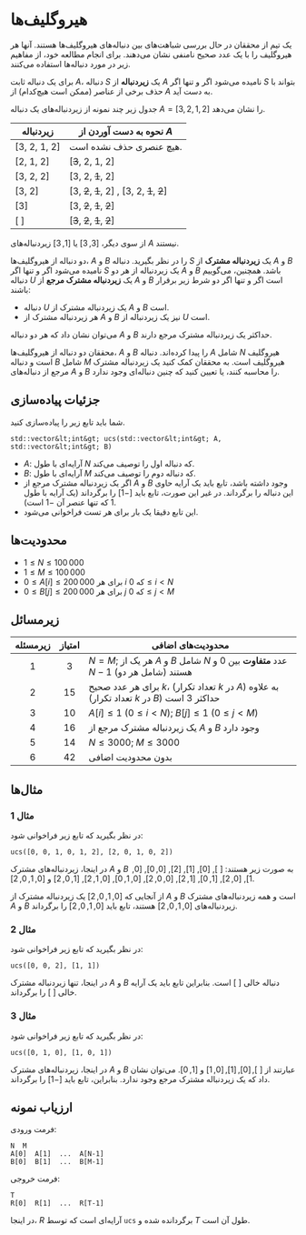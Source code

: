# هیروگلیف‌ها

یک تیم از محققان در حال بررسی شباهت‌های بین دنباله‌های هیروگلیف‌ها هستند.
آنها هر هیروگلیف را با یک عدد صحیح نامنفی نشان می‌دهند.
برای انجام مطالعه خود، از مفاهیم زیر در مورد دنباله‌ها استفاده می‌کنند.

برای یک دنباله ثابت $A$، دنباله $S$ یک **زیردنباله** از $A$ نامیده می‌شود
اگر و تنها اگر $S$ بتواند با حذف برخی از عناصر (ممکن است هیچ‌کدام) از $A$ به دست آید.

جدول زیر چند نمونه از زیردنباله‌های یک دنباله $A = [3, 2, 1, 2]$ را نشان می‌دهد.

| زیردنباله        | نحوه به دست آوردن از $A$          |
|------------------|----------------------------------|
| [3, 2, 1, 2]    | هیچ عنصری حذف نشده است.
| [2, 1, 2]       | [<s>3</s>, 2, 1, 2]
| [3, 2, 2]       | [3, 2, <s>1</s>, 2]
| [3, 2]          | [3, <s>2</s>, <s>1</s>, 2] , [3, 2, <s>1</s>, <s>2</s>]
| [3]              | [3, <s>2</s>, <s>1</s>, <s>2</s>]
| [ ]              | [<s>3</s>, <s>2</s>, <s>1</s>, <s>2</s>]

از سوی دیگر، $[3, 3]$ یا $[1, 3]$ زیردنباله‌های $A$ نیستند.

دو دنباله از هیروگلیف‌ها، $A$ و $B$ را در نظر بگیرید.
دنباله $S$ یک **زیردنباله مشترک** از $A$ و $B$ نامیده می‌شود
اگر و تنها اگر $S$ یک زیردنباله از هر دو $A$ و $B$ باشد.
همچنین، می‌گوییم دنباله $U$ یک **زیردنباله مشترک مرجع** از $A$ و $B$ است
اگر و تنها اگر دو شرط زیر برقرار باشند:
* دنباله $U$ یک زیردنباله مشترک از $A$ و $B$ است.
* هر زیردنباله مشترک از $A$ و $B$ نیز یک زیردنباله از $U$ است.

می‌توان نشان داد که هر دو دنباله $A$ و $B$
حداکثر یک زیردنباله مشترک مرجع دارند.

محققان دو دنباله از هیروگلیف‌ها، $A$ و $B$ را پیدا کرده‌اند.
دنباله $A$ شامل $N$ هیروگلیف است
و دنباله $B$ شامل $M$ هیروگلیف است.
به محققان کمک کنید
یک زیردنباله مشترک مرجع از دنباله‌های $A$ و $B$ را محاسبه کنند،
یا تعیین کنید که چنین دنباله‌ای وجود ندارد.

## جزئیات پیاده‌سازی

شما باید تابع زیر را پیاده‌سازی کنید.

```
std::vector&lt;int&gt; ucs(std::vector&lt;int&gt; A, std::vector&lt;int&gt; B)
```

* $A$: آرایه‌ای با طول $N$ که دنباله اول را توصیف می‌کند.
* $B$: آرایه‌ای با طول $M$ که دنباله دوم را توصیف می‌کند.
* اگر یک زیردنباله مشترک مرجع از $A$ و $B$ وجود داشته باشد،
تابع باید یک آرایه حاوی این دنباله را برگرداند.
در غیر این صورت، تابع باید $[-1]$ را برگرداند
(یک آرایه با طول $1$ که تنها عنصر آن $-1$ است).
* این تابع دقیقا یک بار برای هر تست فراخوانی می‌شود.

## محدودیت‌ها

* $1 \leq N \leq 100\,000$
* $1 \leq M \leq 100\,000$
* $0 \leq A[i] \leq 200\,000$ برای هر $i$ که $0 \leq i < N$
* $0 \leq B[j] \leq 200\,000$ برای هر $j$ که $0 \leq j < M$

## زیرمسائل

| زیرمسئله | امتیاز  | محدودیت‌های اضافی                  |
| :-----: | :----: | ------------------------------- |
| 1       | $3$    | $N = M;$ هر یک از $A$ و $B$ شامل $N$ عدد **متفاوت** بین $0$ و $N-1$ (شامل هر دو) هستند
| 2       | $15$   | برای هر عدد صحیح $k$، (تعداد تکرار $k$ در $A$) به علاوه (تعداد تکرار $k$ در $B$) حداکثر $3$ است
| 3       | $10$   | $A[i] \leq 1$ $(0 \leq i < N)$; $B[j] \leq 1$ $(0 \leq j < M)$
| 4       | $16$   | یک زیردنباله مشترک مرجع از $A$ و $B$ وجود دارد
| 5       | $14$   | $N \leq 3000$; $M \leq 3000$
| 6       | $42$   | بدون محدودیت اضافی

## مثال‌ها

### مثال 1

در نظر بگیرید که تابع زیر فراخوانی شود:

```
ucs([0, 0, 1, 0, 1, 2], [2, 0, 1, 0, 2])
```

در اینجا، زیردنباله‌های مشترک $A$ و $B$ به صورت زیر هستند:
$[\ ]$, $[0]$, $[1]$, $[2]$, $[0, 0]$, $[0, 1]$, $[0, 2]$, $[1, 0]$, $[1, 2]$, $[0, 0, 2]$, $[0, 1, 0]$, $[0, 1, 2]$, $[1, 0, 2]$ و $[0, 1, 0, 2]$.

از آنجایی که $[0, 1, 0, 2]$ یک زیردنباله مشترک از $A$ و $B$ است و
همه زیردنباله‌های مشترک $A$ و $B$ زیردنباله‌های $[0, 1, 0, 2]$ هستند،
تابع باید $[0, 1, 0, 2]$ را برگرداند.

### مثال 2

در نظر بگیرید که تابع زیر فراخوانی شود:

```
ucs([0, 0, 2], [1, 1])
```

در اینجا، تنها زیردنباله مشترک $A$ و $B$ دنباله خالی $[\ ]$ است.
بنابراین تابع باید یک آرایه خالی $[\ ]$ را برگرداند.

### مثال 3

در نظر بگیرید که تابع زیر فراخوانی شود:
```
ucs([0, 1, 0], [1, 0, 1])
```

در اینجا، زیردنباله‌های مشترک $A$ و $B$ عبارتند از
$[\ ], [0], [1], [0, 1]$ و $[1, 0]$.
می‌توان نشان داد که یک زیردنباله مشترک مرجع وجود ندارد.
بنابراین، تابع باید $[-1]$ را برگرداند.

## ارزیاب نمونه

فرمت ورودی:

```
N  M
A[0]  A[1]  ...  A[N-1]
B[0]  B[1]  ...  B[M-1]
```

فرمت خروجی:

```
T
R[0]  R[1]  ...  R[T-1]
```

در اینجا، $R$ آرایه‌ای است که توسط `ucs` برگردانده شده و $T$ طول آن است.

